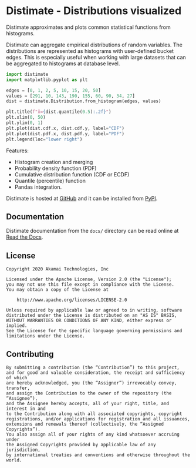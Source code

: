
# Distimate - Distributions visualized

Distimate approximates and plots common statistical functions from histograms.

Distimate can aggregate empirical distributions of random variables.
The distributions are represented as histograms with user-defined bucket edges.
This is especially useful when working with large datasets
that can be aggregated to histograms at database level.

```python
import distimate
import matplotlib.pyplot as plt

edges = [0, 1, 2, 5, 10, 15, 20, 50]
values = [291, 10, 143, 190, 155, 60, 90, 34, 27]
dist = distimate.Distribution.from_histogram(edges, values)

plt.title(f"x̃={dist.quantile(0.5):.2f}")
plt.xlim(0, 50)
plt.ylim(0, 1)
plt.plot(dist.cdf.x, dist.cdf.y, label="CDF")
plt.plot(dist.pdf.x, dist.pdf.y, label="PDF")
plt.legend(loc="lower right")
```

Features:

* Histogram creation and merging
* Probability density function (PDF)
* Cumulative distribution function (CDF or ECDF)
* Quantile (percentile) function
* Pandas integration.

Distimate is hosted at [GitHub](http://github.com/akamai/distimate) and
it can be installed from [PyPI](https://pypi.org/project/distimate/).


## Documentation

Distimate documentation from the `docs/` directory can be read
online at [Read the Docs](https://distimate.readthedocs.io/).


## License

```
Copyright 2020 Akamai Technologies, Inc

Licensed under the Apache License, Version 2.0 (the "License");
you may not use this file except in compliance with the License.
You may obtain a copy of the License at

    http://www.apache.org/licenses/LICENSE-2.0

Unless required by applicable law or agreed to in writing, software
distributed under the License is distributed on an "AS IS" BASIS,
WITHOUT WARRANTIES OR CONDITIONS OF ANY KIND, either express or implied.
See the License for the specific language governing permissions and
limitations under the License.
```


## Contributing

```
By submitting a contribution (the “Contribution”) to this project,
and for good and valuable consideration, the receipt and sufficiency of which
are hereby acknowledged, you (the “Assignor”) irrevocably convey, transfer,
and assign the Contribution to the owner of the repository (the “Assignee”),
and the Assignee hereby accepts, all of your right, title, and interest in and
to the Contribution along with all associated copyrights, copyright
registrations, and/or applications for registration and all issuances,
extensions and renewals thereof (collectively, the “Assigned Copyrights”).
You also assign all of your rights of any kind whatsoever accruing under
the Assigned Copyrights provided by applicable law of any jurisdiction,
by international treaties and conventions and otherwise throughout the world.
```

